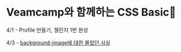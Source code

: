 # Veamcamp와 함께하는 CSS Basic🌷

<p>4/1 - Profile 만들기, 챌린지 1번 완성</p>
<p>4/3 - <a href="https://githws.github.io/TIL_LIKE-LION/Day4/profile/background.html">background-image에 대한 몰랐던 사실</a></p>
